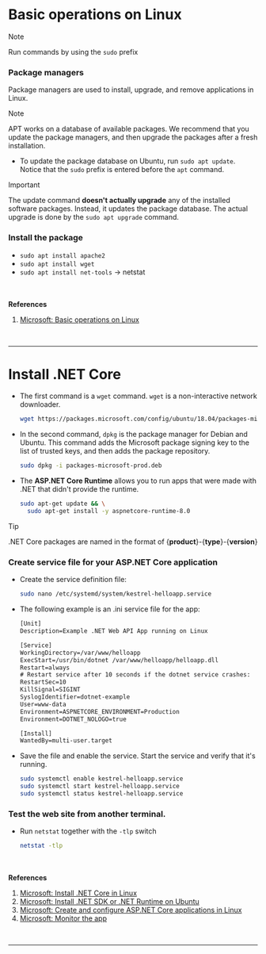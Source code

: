 # Basic operations on Linux

> [!NOTE]
> Run commands by using the `sudo` prefix

### Package managers
Package managers are used to install, upgrade, and remove applications in Linux. 

> [!NOTE]
> APT works on a database of available packages. We recommend that you update the package managers, and then upgrade the packages after a fresh installation.

- To update the package database on Ubuntu, run `sudo apt update`. Notice that the `sudo` prefix is entered before the `apt` command.
> [!IMPORTANT]
> The update command **doesn't actually upgrade** any of the installed software packages. Instead, it updates the package database. The actual upgrade is done by the `sudo apt upgrade` command.

### Install the package
- `sudo apt install apache2`
- `sudo apt install wget`
- `sudo apt install net-tools` -> netstat

<br/><br/>
**References**
1. [Microsoft: Basic operations on Linux](https://learn.microsoft.com/en-us/troubleshoot/developer/webapps/aspnetcore/practice-troubleshoot-linux/1-2-linux-special-directories-users-package-managers)

<br/>

---

# Install .NET Core

- The first command is a `wget` command. `wget` is a non-interactive network downloader.
  ```bash
  wget https://packages.microsoft.com/config/ubuntu/18.04/packages-microsoft-prod.deb -O packages-microsoft-prod.deb
  ```

- In the second command, `dpkg` is the package manager for Debian and Ubuntu. This command adds the Microsoft package signing key to the list of trusted keys, and then adds the package repository.
  ```bash
  sudo dpkg -i packages-microsoft-prod.deb
  ```

- The **ASP.NET Core Runtime** allows you to run apps that were made with .NET that didn't provide the runtime.
  ```bash
  sudo apt-get update && \
    sudo apt-get install -y aspnetcore-runtime-8.0
  ```
> [!TIP]
> .NET Core packages are named in the format of {**product**}-{**type**}-{**version**}

### Create service file for your ASP.NET Core application
- Create the service definition file:
  ```bash
  sudo nano /etc/systemd/system/kestrel-helloapp.service
  ```

- The following example is an .ini service file for the app:
  ```txt
  [Unit]
  Description=Example .NET Web API App running on Linux
  
  [Service]
  WorkingDirectory=/var/www/helloapp
  ExecStart=/usr/bin/dotnet /var/www/helloapp/helloapp.dll
  Restart=always
  # Restart service after 10 seconds if the dotnet service crashes:
  RestartSec=10
  KillSignal=SIGINT
  SyslogIdentifier=dotnet-example
  User=www-data
  Environment=ASPNETCORE_ENVIRONMENT=Production
  Environment=DOTNET_NOLOGO=true
  
  [Install]
  WantedBy=multi-user.target
  ```

- Save the file and enable the service. Start the service and verify that it's running.
  ```bash
  sudo systemctl enable kestrel-helloapp.service
  sudo systemctl start kestrel-helloapp.service
  sudo systemctl status kestrel-helloapp.service
  ```

### Test the web site from another terminal.

- Run `netstat` together with the `-tlp` switch
  ```bash
  netstat -tlp
  ```

<br/><br/>
**References**
1. [Microsoft: Install .NET Core in Linux](https://learn.microsoft.com/en-us/troubleshoot/developer/webapps/aspnetcore/practice-troubleshoot-linux/1-3-install-dotnet-core-linux)
2. [Microsoft: Install .NET SDK or .NET Runtime on Ubuntu](https://learn.microsoft.com/en-us/dotnet/core/install/linux-ubuntu-install?tabs=dotnet8&pivots=os-linux-ubuntu-2204)
3. [Microsoft: Create and configure ASP.NET Core applications in Linux](https://learn.microsoft.com/en-us/troubleshoot/developer/webapps/aspnetcore/practice-troubleshoot-linux/2-3-configure-aspnet-core-application-start-automatically#create-service-file-for-your-aspnet-core-application)
4. [Microsoft: Monitor the app](https://learn.microsoft.com/en-us/aspnet/core/host-and-deploy/linux-nginx?view=aspnetcore-8.0&tabs=linux-ubuntu#monitor-the-app)

<br/>

---
